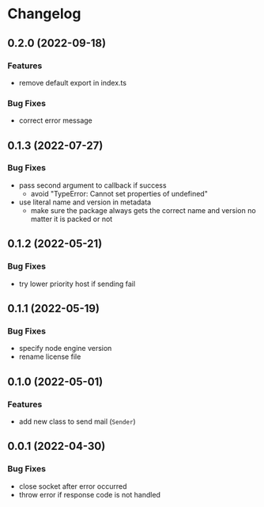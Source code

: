 # Changelog

## 0.2.0 (2022-09-18)

### Features

- remove default export in index.ts

### Bug Fixes

- correct error message

## 0.1.3 (2022-07-27)

### Bug Fixes

- pass second argument to callback if success
  - avoid "TypeError: Cannot set properties of undefined"
- use literal name and version in metadata
  - make sure the package always gets the correct name and version no matter it
    is packed or not

## 0.1.2 (2022-05-21)

### Bug Fixes

- try lower priority host if sending fail

## 0.1.1 (2022-05-19)

### Bug Fixes

- specify node engine version
- rename license file

## 0.1.0 (2022-05-01)

### Features

- add new class to send mail (`Sender`)

## 0.0.1 (2022-04-30)

### Bug Fixes

- close socket after error occurred
- throw error if response code is not handled
